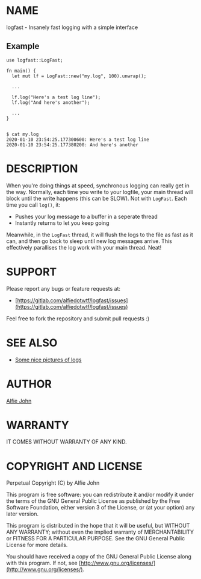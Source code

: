 # NAME

logfast - Insanely fast logging with a simple interface

## Example

    use logfast::LogFast;

    fn main() {
      let mut lf = LogFast::new("my.log", 100).unwrap();

      ...

      lf.log("Here's a test log line");
      lf.log("And here's another");

      ...
    }


    $ cat my.log
    2020-01-10 23:54:25.177300600: Here's a test log line
    2020-01-10 23:54:25.177380200: And here's another

# DESCRIPTION

When you're doing things at speed, synchronous logging can really get in the
way. Normally, each time you write to your logfile, your main thread will block
until the write happens (this can be SLOW). Not with `LogFast`. Each time you
call `log()`, it:

* Pushes your log message to a buffer in a seperate thread
* Instantly returns to let you keep going 

Meanwhile, in the `LogFast` thread, it will flush the logs to the file as fast
as it can, and then go back to sleep until new log messages arrive. This
effectively parallises the log work with your main thread. Neat!

# SUPPORT

Please report any bugs or feature requests at:

* [https://gitlab.com/alfiedotwtf/logfast/issues](https://gitlab.com/alfiedotwtf/logfast/issues)

Feel free to fork the repository and submit pull requests :)

# SEE ALSO

* [Some nice pictures of logs](https://www.flickr.com/search?text=logs)

# AUTHOR

[Alfie John](https://www.alfie.wtf)

# WARRANTY

IT COMES WITHOUT WARRANTY OF ANY KIND.

# COPYRIGHT AND LICENSE

Perpetual Copyright (C) by Alfie John

This program is free software: you can redistribute it and/or modify it under
the terms of the GNU General Public License as published by the Free Software
Foundation, either version 3 of the License, or (at your option) any later
version.

This program is distributed in the hope that it will be useful, but WITHOUT ANY
WARRANTY; without even the implied warranty of MERCHANTABILITY or FITNESS FOR A
PARTICULAR PURPOSE. See the GNU General Public License for more details.

You should have received a copy of the GNU General Public License along with
this program. If not, see [http://www.gnu.org/licenses/](http://www.gnu.org/licenses/).
